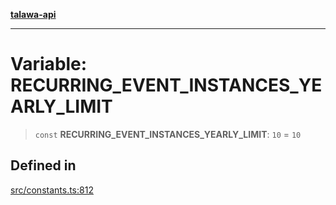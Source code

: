 [**talawa-api**](../../README.md)

***

# Variable: RECURRING\_EVENT\_INSTANCES\_YEARLY\_LIMIT

> `const` **RECURRING\_EVENT\_INSTANCES\_YEARLY\_LIMIT**: `10` = `10`

## Defined in

[src/constants.ts:812](https://github.com/Suyash878/talawa-api/blob/095e6964ce2a06c1c30d1acf81b6162203f1db91/src/constants.ts#L812)
